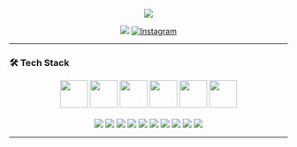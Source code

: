 <p align="center">
  <img src="https://capsule-render.vercel.app/api?type=venom&color=gradient&height=150&section=header&text=MINU's%20%20GITHUB&fontSize=90&fontColor=006400&customColorList=3" />
</p>
<p align="center">
  <a href="https://lucky-card-a56.notion.site/f51c5fa1ceab478a91c406262c8e7f9e?pvs=143"><img src="https://img.shields.io/badge/Notion-000000?style=flat&logo=Notion&logoColor=white"/></a>
  <a href="https://instagram.com/alsndpdh" target="_blank"><img src="https://img.shields.io/badge/Instagram-E4405F?style=flat&logo=instagram&logoColor=white" alt="Instagram" /></a>
</p>

---

### 🛠 Tech Stack

<div align="center">

  <img src="https://cdn.jsdelivr.net/gh/devicons/devicon/icons/java/java-original.svg" width="50"/>
  <img src="https://cdn.jsdelivr.net/gh/devicons/devicon/icons/spring/spring-original.svg" width="50"/>
  <img src="https://cdn.jsdelivr.net/gh/devicons/devicon/icons/mysql/mysql-original.svg" width="50"/>
  <img src="https://cdn.jsdelivr.net/gh/devicons/devicon/icons/docker/docker-original.svg" width="50"/>
  <img src="https://cdn.jsdelivr.net/gh/devicons/devicon/icons/git/git-original.svg" width="50"/>
  <img src="https://cdn.jsdelivr.net/gh/devicons/devicon/icons/redis/redis-original.svg" width="50"/>
  
</div>

<br/>

<div align="center">
  <img src="https://img.shields.io/badge/Java-ED8B00?style=for-the-badge&logo=openjdk&logoColor=white"/>
  <img src="https://img.shields.io/badge/Spring Boot-6DB33F?style=for-the-badge&logo=springboot&logoColor=white"/>
  <img src="https://img.shields.io/badge/Spring Security-53D769?style=for-the-badge&logo=spring&logoColor=white"/>
  <img src="https://img.shields.io/badge/JPA-59666C?style=for-the-badge&logo=hibernate&logoColor=white"/>
  <img src="https://img.shields.io/badge/QueryDSL-000000?style=for-the-badge&logoColor=white"/>
  <img src="https://img.shields.io/badge/MySQL-005C84?style=for-the-badge&logo=mysql&logoColor=white"/>
  <img src="https://img.shields.io/badge/Redis-DC382D?style=for-the-badge&logo=redis&logoColor=white"/>
  <img src="https://img.shields.io/badge/Docker-2496ED?style=for-the-badge&logo=docker&logoColor=white"/>
  <img src="https://img.shields.io/badge/Git-F05032?style=for-the-badge&logo=git&logoColor=white"/>
  <img src="https://img.shields.io/badge/Swagger-85EA2D?style=for-the-badge&logo=swagger&logoColor=black"/>
</div>

---
